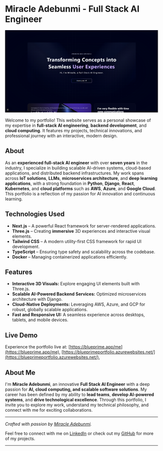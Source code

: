 # Miracle Adebunmi - Full Stack AI Engineer

![Portfolio Screenshot](./public/portfolio-screenshot.png)

Welcome to my portfolio! This website serves as a personal showcase of my expertise in **full-stack AI engineering**, **backend development**, and **cloud computing**. It features my projects, technical innovations, and professional journey with an interactive, modern design.

## About

As an **experienced full-stack AI engineer** with over **seven years** in the industry, I specialize in building scalable AI-driven systems, cloud-based applications, and distributed backend infrastructures. My work spans across **IoT solutions**, **LLMs**, **microservices architecture**, and **deep learning applications**, with a strong foundation in **Python**, **Django**, **React**, **Kubernetes**, and **cloud platforms** such as **AWS**, **Azure**, and **Google Cloud**. This portfolio is a reflection of my passion for AI innovation and continuous learning.

## Technologies Used

- **Next.js** – A powerful React framework for server-rendered applications.
- **Three.js** – Creating **immersive** 3D experiences and interactive visual elements.
- **Tailwind CSS** – A modern utility-first CSS framework for rapid UI development.
- **TypeScript** – Ensuring type safety and scalability across the codebase.
- **Docker** – Managing containerized applications efficiently.

## Features

- **Interactive 3D Visuals:** Explore engaging UI elements built with Three.js.
- **Scalable AI-Powered Backend Services:** Optimized microservices architecture with Django.
- **Cloud-Native Deployments:** Leveraging AWS, Azure, and GCP for robust, globally scalable applications.
- **Fast and Responsive UI:** A seamless experience across desktops, tablets, and mobile devices.

## Live Demo

Experience the portfolio live at: [https://blueprime.app/me](https://blueprime.app/me), [https://blueprimeportfolio.azurewebsites.net/](https://blueprimeportfolio.azurewebsites.net/),

## About Me

I'm **Miracle Adebunmi**, an innovative **Full Stack AI Engineer** with a deep passion for **AI, cloud computing, and scalable software solutions**. My career has been defined by my ability to **lead teams**, **develop AI-powered systems**, and **drive technological excellence**. Through this portfolio, I invite you to explore my work, understand my technical philosophy, and connect with me for exciting collaborations.

---

*Crafted with passion by [Miracle Adebunmi](https://github.com/miracle5284).*

Feel free to connect with me on [LinkedIn](https://www.linkedin.com/in/blueprime1) or check out my [GitHub](https://github.com/Blueprime-C) for more of my projects.

---
